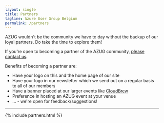 ```yaml
---
layout: single
title: Partners
tagline: Azure User Group Belgium
permalink: /partners
---
```


AZUG wouldn't be the community we have to day without the backup of our loyal partners. Do take the time to explore them!

If you're open to becoming a partner of the AZUG community, [please contact us](/contact).

Benefits of becoming a partner are:

* Have your logo on this and the home page of our site
* Have your logo in our newsletter which we send out on a regular basis to all of our members
* Have a banner placed at our larger events like [CloudBrew](https://www.cloudbrew.be)
* Preference in hosting an AZUG event at your venue
* ... - we're open for feedback/suggestions!

<hr />

<div class="partners-narrow">
	{% include partners.html %}
</div>
